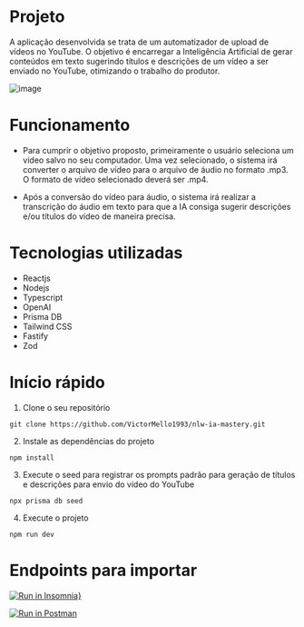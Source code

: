 # Projeto
A aplicação desenvolvida se trata de um automatizador de upload de vídeos no YouTube. O objetivo é encarregar a Inteligência Artificial de gerar conteúdos em texto sugerindo títulos e descrições de um vídeo a ser enviado no YouTube, otimizando o trabalho do produtor. 

![image](https://github.com/VictorMello1993/nlw-ia-mastery/assets/35710766/0d76d3e9-6ca1-41a9-86ba-1db515b48304)





# Funcionamento
- Para cumprir o objetivo proposto, primeiramente o usuário seleciona um vídeo salvo no seu computador. Uma vez selecionado, o sistema irá converter o arquivo de vídeo para o arquivo de áudio no formato .mp3. O formato de vídeo selecionado deverá ser .mp4.
  
- Após a conversão do vídeo para áudio, o sistema irá realizar a transcrição do áudio em texto para que a IA consiga sugerir descrições e/ou títulos do vídeo de maneira precisa.

# Tecnologias utilizadas
- Reactjs
- Nodejs
- Typescript
- OpenAI
- Prisma DB
- Tailwind CSS
- Fastify
- Zod

# Início rápido
1.  Clone o seu repositório 
```
git clone https://github.com/VictorMello1993/nlw-ia-mastery.git
```

2. Instale as dependências do projeto
```
npm install
```

3. Execute o seed para registrar os prompts padrão para geração de títulos e descrições para envio do vídeo do YouTube
```
npx prisma db seed
```

4. Execute o projeto
```
npm run dev
```

# Endpoints para importar
[![Run in Insomnia}](https://insomnia.rest/images/run.svg)](https://insomnia.rest/run/?label=NLW%20IA%20Mastery&uri=https%3A%2F%2Fgist.githubusercontent.com%2FVictorMello1993%2F7bcbe0b304929792e5f995e8da0900cd%2Fraw%2F5b8aac1937ff37ecf55b53e8dd7e897925ac87e6%2FInsomnia_2023-09-24.json)


[![Run in Postman](https://run.pstmn.io/button.svg)](https://app.getpostman.com/run-collection/14680146-7d985ba3-7a04-4bd2-9368-cd4019a8ab27?action=collection%2Ffork&source=rip_markdown&collection-url=entityId%3D14680146-7d985ba3-7a04-4bd2-9368-cd4019a8ab27%26entityType%3Dcollection%26workspaceId%3D08f9f37b-6d23-473a-8290-857c03b08b5c#?env%5BNew%20Environment%5D=W3sia2V5IjoiYmFzZVVybCIsInZhbHVlIjoiaHR0cDovL2xvY2FsaG9zdDozMzMzIiwiZW5hYmxlZCI6dHJ1ZSwidHlwZSI6ImRlZmF1bHQifV0=)
